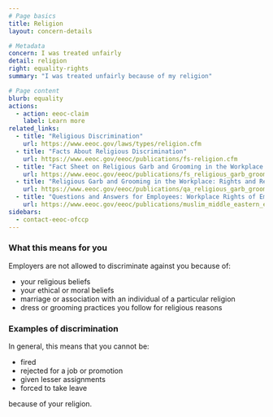 ```yaml
---
# Page basics
title: Religion
layout: concern-details

# Metadata
concern: I was treated unfairly
detail: religion
right: equality-rights
summary: "I was treated unfairly because of my religion"

# Page content
blurb: equality
actions:
  - action: eeoc-claim
    label: Learn more
related_links:
  - title: "Religious Discrimination"
    url: https://www.eeoc.gov/laws/types/religion.cfm
  - title: "Facts About Religious Discrimination"
    url: https://www.eeoc.gov/eeoc/publications/fs-religion.cfm
  - title: "Fact Sheet on Religious Garb and Grooming in the Workplace: Rights and Responsibilities"
    url: https://www.eeoc.gov/eeoc/publications/fs_religious_garb_grooming.cfm
  - title: "Religious Garb and Grooming in the Workplace: Rights and Responsibilities"
    url: https://www.eeoc.gov/eeoc/publications/qa_religious_garb_grooming.cfm
  - title: "Questions and Answers for Employees: Workplace Rights of Employees Who Are, or Are Perceived to Be, Muslim or Middle Eastern"
    url: https://www.eeoc.gov/eeoc/publications/muslim_middle_eastern_employees.cfm
sidebars:
  - contact-eeoc-ofccp
---
```


### What this means for you

Employers are not allowed to discriminate against you because of:

- your religious beliefs
- your ethical or moral beliefs
- marriage or association with an individual of a particular religion
- dress or grooming practices you follow for religious reasons

### Examples of discrimination

In general, this means that you cannot be:

- fired
- rejected for a job or promotion
- given lesser assignments
- forced to take leave

because of your religion.
